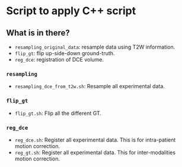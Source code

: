 Script to apply C++ script
==========================

What is in there?
-----------------

* `resampling_original_data`: resample data using T2W information.
* `flip_gt`: flip up-side-down ground-truth.
* `reg_dce`: registration of DCE volume.

### `resampling`

* `resampling_dce_from_t2w.sh`: Resample all experimental data.

### `flip_gt`

* `flip_gt.sh`: Flip all the different GT.

### `reg_dce`

* `reg_dce.sh`: Register all experimental data. This is for intra-patient motion correction.
* `reg_gt.sh`: Register all experimental data. This for inter-modalities motion correction.

